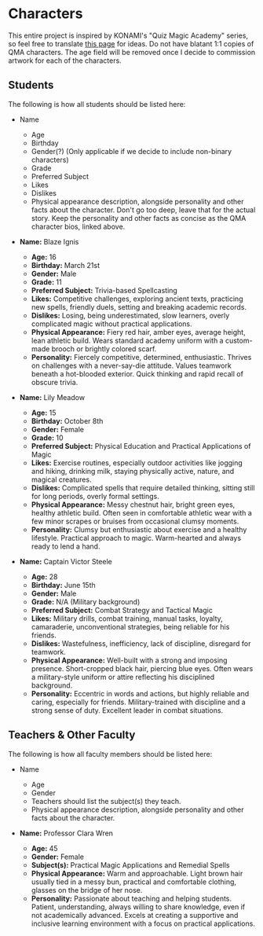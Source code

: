 # Characters

This entire project is inspired by KONAMI's "Quiz Magic Academy" series, so feel free to translate [this page](https://p.eagate.573.jp/game/qma/18/world/index.html) for ideas. Do not have blatant 1:1 copies of QMA characters.
The age field will be removed once I decide to commission artwork for each of the characters.

## Students

The following is how all students should be listed here:

- Name
  - Age
  - Birthday
  - Gender(?) (Only applicable if we decide to include non-binary characters)
  - Grade
  - Preferred Subject
  - Likes
  - Dislikes
  - Physical appearance description, alongside personality and other facts about the character. Don't go too deep, leave that for the actual story. Keep the personality and other facts as concise as the QMA character bios, linked above.

- **Name:** Blaze Ignis
  - **Age:** 16
  - **Birthday:** March 21st
  - **Gender:** Male
  - **Grade:** 11
  - **Preferred Subject:** Trivia-based Spellcasting
  - **Likes:** Competitive challenges, exploring ancient texts, practicing new spells, friendly duels, setting and breaking academic records.
  - **Dislikes:** Losing, being underestimated, slow learners, overly complicated magic without practical applications.
  - **Physical Appearance:** Fiery red hair, amber eyes, average height, lean athletic build. Wears standard academy uniform with a custom-made brooch or brightly colored scarf.
  - **Personality:** Fiercely competitive, determined, enthusiastic. Thrives on challenges with a never-say-die attitude. Values teamwork beneath a hot-blooded exterior. Quick thinking and rapid recall of obscure trivia.

- **Name:** Lily Meadow
  - **Age:** 15
  - **Birthday:** October 8th
  - **Gender:** Female
  - **Grade:** 10
  - **Preferred Subject:** Physical Education and Practical Applications of Magic
  - **Likes:** Exercise routines, especially outdoor activities like jogging and hiking, drinking milk, staying physically active, nature, and magical creatures.
  - **Dislikes:** Complicated spells that require detailed thinking, sitting still for long periods, overly formal settings.
  - **Physical Appearance:** Messy chestnut hair, bright green eyes, healthy athletic build. Often seen in comfortable athletic wear with a few minor scrapes or bruises from occasional clumsy moments.
  - **Personality:** Clumsy but enthusiastic about exercise and a healthy lifestyle. Practical approach to magic. Warm-hearted and always ready to lend a hand.

- **Name:** Captain Victor Steele
  - **Age:** 28
  - **Birthday:** June 15th
  - **Gender:** Male
  - **Grade:** N/A (Military background)
  - **Preferred Subject:** Combat Strategy and Tactical Magic
  - **Likes:** Military drills, combat training, manual tasks, loyalty, camaraderie, unconventional strategies, being reliable for his friends.
  - **Dislikes:** Wastefulness, inefficiency, lack of discipline, disregard for teamwork.
  - **Physical Appearance:** Well-built with a strong and imposing presence. Short-cropped black hair, piercing blue eyes. Often wears a military-style uniform or attire reflecting his disciplined background.
  - **Personality:** Eccentric in words and actions, but highly reliable and caring, especially for friends. Military-trained with discipline and a strong sense of duty. Excellent leader in combat situations.


## Teachers & Other Faculty

The following is how all faculty members should be listed here:

- Name
  - Age
  - Gender
  - Teachers should list the subject(s) they teach.
  - Physical appearance description, alongside personality and other facts about the character.

- **Name:** Professor Clara Wren
  - **Age:** 45
  - **Gender:** Female
  - **Subject(s):** Practical Magic Applications and Remedial Spells
  - **Physical Appearance:** Warm and approachable. Light brown hair usually tied in a messy bun, practical and comfortable clothing, glasses on the bridge of her nose.
  - **Personality:** Passionate about teaching and helping students. Patient, understanding, always willing to share knowledge, even if not academically advanced. Excels at creating a supportive and inclusive learning environment with a focus on practical applications.

